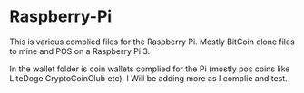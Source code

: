 # Raspberry-Pi

This is various complied files for the Raspberry Pi. Mostly BitCoin clone files to mine and POS on a Raspberry Pi 3.

In the wallet folder is coin wallets complied for the Pi (mostly pos coins like LiteDoge CryptoCoinClub etc).
I Will be adding more as I complie and test.
